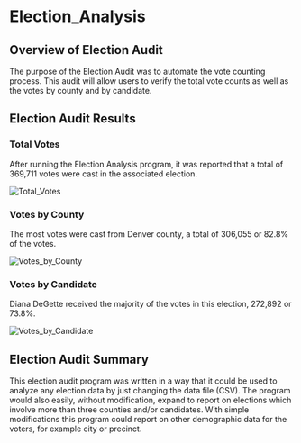 # Election_Analysis

## Overview of Election Audit
The purpose of the Election Audit was to automate the vote counting process.  This audit will allow users to verify the total vote counts as well as the votes by county and by candidate.

## Election Audit Results
### Total Votes
After running the Election Analysis program, it was reported that a total of 369,711 votes were cast in the associated election.

![Total_Votes](https://user-images.githubusercontent.com/106352711/175835536-346abb26-6210-4bfd-a82c-ff821df845f6.png)

### Votes by County
The most votes were cast from Denver county, a total of 306,055 or 82.8% of the votes.

![Votes_by_County](https://user-images.githubusercontent.com/106352711/175835550-d347e5f6-f138-4a4d-afac-76e542ca5b5e.png)

### Votes by Candidate
Diana DeGette received the majority of the votes in this election, 272,892 or 73.8%.

![Votes_by_Candidate](https://user-images.githubusercontent.com/106352711/175835576-424e30aa-463b-43ba-85f9-b678274d2233.png)

## Election Audit Summary
This election audit program was written in a way that it could be used to analyze any election data by just changing the data file (CSV).  The program would also easily, without modification, expand to report on elections which involve more than three counties and/or candidates.  With simple modifications this program could report on other demographic data for the voters, for example city or precinct.
